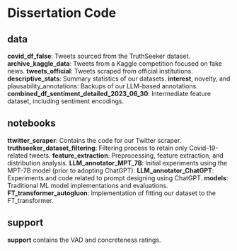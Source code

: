 # Dissertation Code

## data

**covid_df_false**: Tweets sourced from the TruthSeeker dataset.
**archive_kaggle_data**: Tweets from a Kaggle competition focused on fake news.
**tweets_official**: Tweets scraped from official institutions.
**descriptive_stats**: Summary statistics of our datasets.
**interest**, novelty, and plausability_annotations: Backups of our LLM-based annotations.
**combined_df_sentiment_detailed_2023_06_30**: Intermediate feature dataset, including sentiment encodings.

## notebooks

**ttwitter_scraper**: Contains the code for our Twitter scraper.
**truthseeker_dataset_filtering**: Filtering process to retain only Covid-19-related tweets.
**feature_extraction**: Preprocessing, feature extraction, and distribution analysis.
**LLM_annotator_MPT_7B**: Initial experiments using the MPT-7B model (prior to adopting ChatGPT).
**LLM_annotator_ChatGPT**: Experiments and code related to prompt designing using ChatGPT.
**models**: Traditional ML model implementations and evaluations.
**FT_transformer_autogluon**: Implementation of fitting our dataset to the FT_transformer.

## support

**support** contains the VAD and concreteness ratings.
